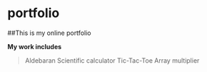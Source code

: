 # portfolio

##This is my online portfolio 

**My work includes**

> Aldebaran
> Scientific calculator
> Tic-Tac-Toe
> Array multiplier
